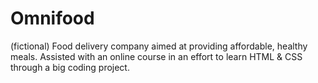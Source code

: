 # Omnifood
(fictional) Food delivery company aimed at providing affordable, healthy meals.
Assisted with an online course in an effort to learn HTML & CSS through a big coding project.
